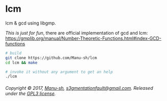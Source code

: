 # lcm
lcm &amp; gcd using libgmp.

_This is just for fun_, there are official implementation of gcd and lcm: https://gmplib.org/manual/Number-Theoretic-Functions.html#index-GCD-functions

```bash
# build
git clone https://github.com/Manu-sh/lcm
cd lcm && make

# invoke it without any argument to get an help
./lcm
```

###### Copyright © 2017, [Manu-sh](https://github.com/Manu-sh), s3gmentationfault@gmail.com. Released under the [GPL3 license](LICENSE).
